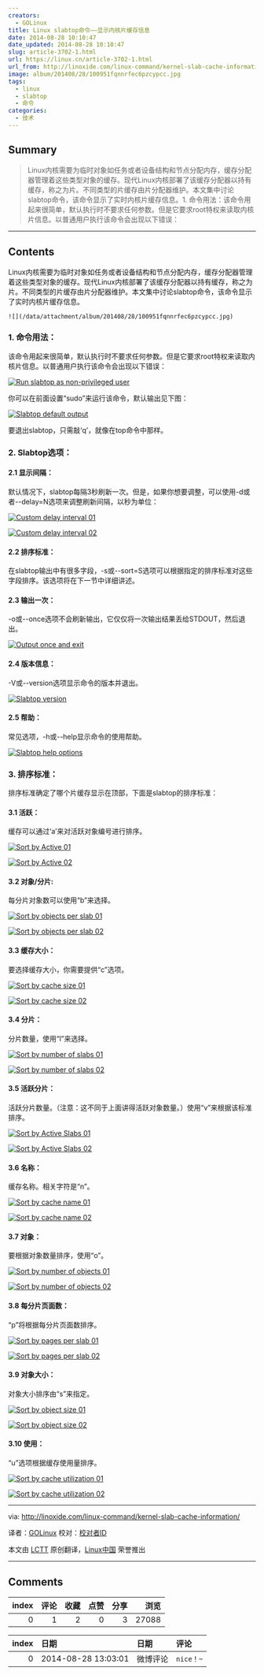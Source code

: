 ```yaml
---
creators:
  - GOLinux
title: Linux slabtop命令——显示内核片缓存信息
date: 2014-08-28 10:10:47
date_updated: 2014-08-28 10:10:47
slug: article-3702-1.html
url: https://linux.cn/article-3702-1.html
url_from: http://linoxide.com/linux-command/kernel-slab-cache-information/
image: album/201408/28/100951fqnnrfec6pzcypcc.jpg
tags:
  - linux
  - slabtop
  - 命令
categories:
  - 技术
---
```


## Summary

> Linux内核需要为临时对象如任务或者设备结构和节点分配内存，缓存分配器管理着这些类型对象的缓存。现代Linux内核部署了该缓存分配器以持有缓存，称之为片。不同类型的片缓存由片分配器维护。本文集中讨论slabtop命令，该命令显示了实时内核片缓存信息。1. 命令用法：该命令用起来很简单，默认执行时不要求任何参数。但是它要求root特权来读取内核片信息。以普通用户执行该命令会出现以下错误：

***

<!-- more -->

## Contents

Linux内核需要为临时对象如任务或者设备结构和节点分配内存，缓存分配器管理着这些类型对象的缓存。现代Linux内核部署了该缓存分配器以持有缓存，称之为片。不同类型的片缓存由片分配器维护。本文集中讨论slabtop命令，该命令显示了实时内核片缓存信息。

`![](/data/attachment/album/201408/28/100951fqnnrfec6pzcypcc.jpg)`

### 1. 命令用法：

该命令用起来很简单，默认执行时不要求任何参数。但是它要求root特权来读取内核片信息。以普通用户执行该命令会出现以下错误：

[![Run slabtop as non-privileged user](https://camo.githubusercontent.com/870d865203f498fc27a62bbfb0c7084f9a5929da/687474703a2f2f6c696e6f786964652e636f6d2f77702d636f6e74656e742f75706c6f6164732f323031342f30372f3030312e736c6162746f705f6e6f726d616c5f757365722e706e67)](https://camo.githubusercontent.com/870d865203f498fc27a62bbfb0c7084f9a5929da/687474703a2f2f6c696e6f786964652e636f6d2f77702d636f6e74656e742f75706c6f6164732f323031342f30372f3030312e736c6162746f705f6e6f726d616c5f757365722e706e67)

你可以在前面设置“sudo”来运行该命令，默认输出见下图：

[![Slabtop default output](https://camo.githubusercontent.com/ee7965ddf2ae63ef6ef783211f7553949a8f874c/687474703a2f2f6c696e6f786964652e636f6d2f77702d636f6e74656e742f75706c6f6164732f323031342f30372f3030322e736c6162746f705f6f75747075742e706e67)](https://camo.githubusercontent.com/ee7965ddf2ae63ef6ef783211f7553949a8f874c/687474703a2f2f6c696e6f786964652e636f6d2f77702d636f6e74656e742f75706c6f6164732f323031342f30372f3030322e736c6162746f705f6f75747075742e706e67)

要退出slabtop，只需敲‘q’，就像在top命令中那样。

### 2. Slabtop选项：

#### 2.1 显示间隔：

默认情况下，slabtop每隔3秒刷新一次。但是，如果你想要调整，可以使用-d或者--delay=N选项来调整刷新间隔，以秒为单位：

[![Custom delay interval 01](https://camo.githubusercontent.com/c116fd6a7cd99af53ff8535cd930537317bbdb77/687474703a2f2f6c696e6f786964652e636f6d2f77702d636f6e74656e742f75706c6f6164732f323031342f30372f3030332e736c6162746f705f64656c617930312e706e67)](https://camo.githubusercontent.com/c116fd6a7cd99af53ff8535cd930537317bbdb77/687474703a2f2f6c696e6f786964652e636f6d2f77702d636f6e74656e742f75706c6f6164732f323031342f30372f3030332e736c6162746f705f64656c617930312e706e67)

[![Custom delay interval 02](https://camo.githubusercontent.com/4a513cb280fede7ce35e524cde7d75563dda9311/687474703a2f2f6c696e6f786964652e636f6d2f77702d636f6e74656e742f75706c6f6164732f323031342f30372f3030342e736c6162746f705f64656c617930322e706e67)](https://camo.githubusercontent.com/4a513cb280fede7ce35e524cde7d75563dda9311/687474703a2f2f6c696e6f786964652e636f6d2f77702d636f6e74656e742f75706c6f6164732f323031342f30372f3030342e736c6162746f705f64656c617930322e706e67)

#### 2.2 排序标准：

在slabtop输出中有很多字段，-s或--sort=S选项可以根据指定的排序标准对这些字段排序。该选项将在下一节中详细讲述。

#### 2.3 输出一次：

-o或--once选项不会刷新输出，它仅仅将一次输出结果丢给STDOUT，然后退出。

[![Output once and exit](https://camo.githubusercontent.com/991fb5f7539890abdf309573fd331bfc783b9ed5/687474703a2f2f6c696e6f786964652e636f6d2f77702d636f6e74656e742f75706c6f6164732f323031342f30372f3030352e736c6162746f705f6f75747075745f6f6e63652e706e67)](https://camo.githubusercontent.com/991fb5f7539890abdf309573fd331bfc783b9ed5/687474703a2f2f6c696e6f786964652e636f6d2f77702d636f6e74656e742f75706c6f6164732f323031342f30372f3030352e736c6162746f705f6f75747075745f6f6e63652e706e67)

#### 2.4 版本信息：

-V或--version选项显示命令的版本并退出。

[![Slabtop version](https://camo.githubusercontent.com/8ccca1086a95b0c2a7c20e449810029bcab0cfa2/687474703a2f2f6c696e6f786964652e636f6d2f77702d636f6e74656e742f75706c6f6164732f323031342f30372f3030362e736c6162746f705f76657273696f6e2e706e67)](https://camo.githubusercontent.com/8ccca1086a95b0c2a7c20e449810029bcab0cfa2/687474703a2f2f6c696e6f786964652e636f6d2f77702d636f6e74656e742f75706c6f6164732f323031342f30372f3030362e736c6162746f705f76657273696f6e2e706e67)

#### 2.5 帮助：

常见选项，-h或--help显示命令的使用帮助。

[![Slabtop help options](https://camo.githubusercontent.com/704470ccd2b7aee559c97607d14075d069d5548d/687474703a2f2f6c696e6f786964652e636f6d2f77702d636f6e74656e742f75706c6f6164732f323031342f30372f3030372e736c6162746f705f68656c702e706e67)](https://camo.githubusercontent.com/704470ccd2b7aee559c97607d14075d069d5548d/687474703a2f2f6c696e6f786964652e636f6d2f77702d636f6e74656e742f75706c6f6164732f323031342f30372f3030372e736c6162746f705f68656c702e706e67)

### 3. 排序标准：

排序标准确定了哪个片缓存显示在顶部，下面是slabtop的排序标准：

#### 3.1 活跃：

缓存可以通过‘a’来对活跃对象编号进行排序。

[![Sort by Active 01](https://camo.githubusercontent.com/c8a1766e10222ef78d468040d647fc8a255325bf/687474703a2f2f6c696e6f786964652e636f6d2f77702d636f6e74656e742f75706c6f6164732f323031342f30372f3030382e736c6162746f705f736f72745f61637469766530312e706e67)](https://camo.githubusercontent.com/c8a1766e10222ef78d468040d647fc8a255325bf/687474703a2f2f6c696e6f786964652e636f6d2f77702d636f6e74656e742f75706c6f6164732f323031342f30372f3030382e736c6162746f705f736f72745f61637469766530312e706e67)

[![Sort by Active 02](https://camo.githubusercontent.com/c6776c920132786af55879467fe346b3a8418df8/687474703a2f2f6c696e6f786964652e636f6d2f77702d636f6e74656e742f75706c6f6164732f323031342f30372f3030392e736c6162746f705f736f72745f61637469766530322e706e67)](https://camo.githubusercontent.com/c6776c920132786af55879467fe346b3a8418df8/687474703a2f2f6c696e6f786964652e636f6d2f77702d636f6e74656e742f75706c6f6164732f323031342f30372f3030392e736c6162746f705f736f72745f61637469766530322e706e67)

#### 3.2 对象/分片:

每分片对象数可以使用“b”来选择。

[![Sort by objects per slab 01](https://camo.githubusercontent.com/657e3dedcc882e2cb9d7f8dd0a2c9e67d8081ff6/687474703a2f2f6c696e6f786964652e636f6d2f77702d636f6e74656e742f75706c6f6164732f323031342f30372f3031302e736c6162746f705f736f72745f6f626a736c616230312e706e67)](https://camo.githubusercontent.com/657e3dedcc882e2cb9d7f8dd0a2c9e67d8081ff6/687474703a2f2f6c696e6f786964652e636f6d2f77702d636f6e74656e742f75706c6f6164732f323031342f30372f3031302e736c6162746f705f736f72745f6f626a736c616230312e706e67)

[![Sort by objects per slab 02](https://camo.githubusercontent.com/1118c8ecf09b1c8fae5522048a8cc7f7252a0cfe/687474703a2f2f6c696e6f786964652e636f6d2f77702d636f6e74656e742f75706c6f6164732f323031342f30372f3031312e736c6162746f705f736f72745f6f626a736c616230322e706e67)](https://camo.githubusercontent.com/1118c8ecf09b1c8fae5522048a8cc7f7252a0cfe/687474703a2f2f6c696e6f786964652e636f6d2f77702d636f6e74656e742f75706c6f6164732f323031342f30372f3031312e736c6162746f705f736f72745f6f626a736c616230322e706e67)

#### 3.3 缓存大小：

要选择缓存大小，你需要提供“c”选项。

[![Sort by cache size 01](https://camo.githubusercontent.com/67ab371d8274fe3fa94d1427b06364a09ba5a108/687474703a2f2f6c696e6f786964652e636f6d2f77702d636f6e74656e742f75706c6f6164732f323031342f30372f3031322e736c6162746f705f736f72745f63616368655f73697a6530312e706e67)](https://camo.githubusercontent.com/67ab371d8274fe3fa94d1427b06364a09ba5a108/687474703a2f2f6c696e6f786964652e636f6d2f77702d636f6e74656e742f75706c6f6164732f323031342f30372f3031322e736c6162746f705f736f72745f63616368655f73697a6530312e706e67)

[![Sort by cache size 02](https://camo.githubusercontent.com/c2298c754cdbf96080571ad37c6b5b8b6ddc6ff2/687474703a2f2f6c696e6f786964652e636f6d2f77702d636f6e74656e742f75706c6f6164732f323031342f30372f3031332e736c6162746f705f736f72745f63616368655f73697a6530322e706e67)](https://camo.githubusercontent.com/c2298c754cdbf96080571ad37c6b5b8b6ddc6ff2/687474703a2f2f6c696e6f786964652e636f6d2f77702d636f6e74656e742f75706c6f6164732f323031342f30372f3031332e736c6162746f705f736f72745f63616368655f73697a6530322e706e67)

#### 3.4 分片：

分片数量，使用“l”来选择。

[![Sort by number of slabs 01](https://camo.githubusercontent.com/d21639f60418282b5b03b1da90705dbbe712d605/687474703a2f2f6c696e6f786964652e636f6d2f77702d636f6e74656e742f75706c6f6164732f323031342f30372f3031342e736c6162746f705f736f72745f736c61627330312e706e67)](https://camo.githubusercontent.com/d21639f60418282b5b03b1da90705dbbe712d605/687474703a2f2f6c696e6f786964652e636f6d2f77702d636f6e74656e742f75706c6f6164732f323031342f30372f3031342e736c6162746f705f736f72745f736c61627330312e706e67)

[![Sort by number of slabs 02](https://camo.githubusercontent.com/bdb20e8661e42a5a0367e341bca28a435b588aff/687474703a2f2f6c696e6f786964652e636f6d2f77702d636f6e74656e742f75706c6f6164732f323031342f30372f3031352e736c6162746f705f736f72745f736c61627330322e706e67)](https://camo.githubusercontent.com/bdb20e8661e42a5a0367e341bca28a435b588aff/687474703a2f2f6c696e6f786964652e636f6d2f77702d636f6e74656e742f75706c6f6164732f323031342f30372f3031352e736c6162746f705f736f72745f736c61627330322e706e67)

#### 3.5 活跃分片：

活跃分片数量。（注意：这不同于上面讲得活跃对象数量。）使用“v”来根据该标准排序。

[![Sort by Active Slabs 01](https://camo.githubusercontent.com/0575862d850002db7550d86f2dc458a2119537b3/687474703a2f2f6c696e6f786964652e636f6d2f77702d636f6e74656e742f75706c6f6164732f323031342f30372f3031362e736c6162746f705f736f72745f6163746976655f736c61627330312e706e67)](https://camo.githubusercontent.com/0575862d850002db7550d86f2dc458a2119537b3/687474703a2f2f6c696e6f786964652e636f6d2f77702d636f6e74656e742f75706c6f6164732f323031342f30372f3031362e736c6162746f705f736f72745f6163746976655f736c61627330312e706e67)

[![Sort by Active Slabs 02](https://camo.githubusercontent.com/f6a067be5d7f308655418e8265a36a22718f05e4/687474703a2f2f6c696e6f786964652e636f6d2f77702d636f6e74656e742f75706c6f6164732f323031342f30372f3031372e736c6162746f705f736f72745f6163746976655f736c61627330322e706e67)](https://camo.githubusercontent.com/f6a067be5d7f308655418e8265a36a22718f05e4/687474703a2f2f6c696e6f786964652e636f6d2f77702d636f6e74656e742f75706c6f6164732f323031342f30372f3031372e736c6162746f705f736f72745f6163746976655f736c61627330322e706e67)

#### 3.6 名称：

缓存名称。相关字符是“n”。

[![Sort by cache name 01](https://camo.githubusercontent.com/b34caf09dfd3dbb5f803cf49a5fcd50806b590d2/687474703a2f2f6c696e6f786964652e636f6d2f77702d636f6e74656e742f75706c6f6164732f323031342f30372f3031382e736c6162746f705f736f72745f63616368655f6e616d6530312e706e67)](https://camo.githubusercontent.com/b34caf09dfd3dbb5f803cf49a5fcd50806b590d2/687474703a2f2f6c696e6f786964652e636f6d2f77702d636f6e74656e742f75706c6f6164732f323031342f30372f3031382e736c6162746f705f736f72745f63616368655f6e616d6530312e706e67)

[![Sort by cache name 02](https://camo.githubusercontent.com/4d39496b3a80ca137ce00ba377e4a9f52017d596/687474703a2f2f6c696e6f786964652e636f6d2f77702d636f6e74656e742f75706c6f6164732f323031342f30372f3031392e736c6162746f705f736f72745f63616368655f6e616d6530322e706e67)](https://camo.githubusercontent.com/4d39496b3a80ca137ce00ba377e4a9f52017d596/687474703a2f2f6c696e6f786964652e636f6d2f77702d636f6e74656e742f75706c6f6164732f323031342f30372f3031392e736c6162746f705f736f72745f63616368655f6e616d6530322e706e67)

#### 3.7 对象：

要根据对象数量排序，使用“o”。

[![Sort by number of objects 01](https://camo.githubusercontent.com/87cfb2e2443efa81a16930c0ed7e164d5d8691fe/687474703a2f2f6c696e6f786964652e636f6d2f77702d636f6e74656e742f75706c6f6164732f323031342f30372f3032302e736c6162746f705f736f72745f6f626a6563746e756e62657230312e706e67)](https://camo.githubusercontent.com/87cfb2e2443efa81a16930c0ed7e164d5d8691fe/687474703a2f2f6c696e6f786964652e636f6d2f77702d636f6e74656e742f75706c6f6164732f323031342f30372f3032302e736c6162746f705f736f72745f6f626a6563746e756e62657230312e706e67)

[![Sort by number of objects 02](https://camo.githubusercontent.com/0eb88bba4e182b7b29a2028ce9bd2fa5a9a259f8/687474703a2f2f6c696e6f786964652e636f6d2f77702d636f6e74656e742f75706c6f6164732f323031342f30372f3032312e736c6162746f705f736f72745f6f626a6563746e756e62657230322e706e67)](https://camo.githubusercontent.com/0eb88bba4e182b7b29a2028ce9bd2fa5a9a259f8/687474703a2f2f6c696e6f786964652e636f6d2f77702d636f6e74656e742f75706c6f6164732f323031342f30372f3032312e736c6162746f705f736f72745f6f626a6563746e756e62657230322e706e67)

#### 3.8 每分片页面数：

“p”将根据每分片页面数排序。

[![Sort by pages per slab 01](https://camo.githubusercontent.com/d651e94d59c26d9cea8c19245eb9508d89240263/687474703a2f2f6c696e6f786964652e636f6d2f77702d636f6e74656e742f75706c6f6164732f323031342f30372f3032322e736c6162746f705f736f72745f7061676573706572736c616230312e706e67)](https://camo.githubusercontent.com/d651e94d59c26d9cea8c19245eb9508d89240263/687474703a2f2f6c696e6f786964652e636f6d2f77702d636f6e74656e742f75706c6f6164732f323031342f30372f3032322e736c6162746f705f736f72745f7061676573706572736c616230312e706e67)

[![Sort by pages per slab 02](https://camo.githubusercontent.com/39244a9379b0ccc1f18461d1f6d0afab66c015ec/687474703a2f2f6c696e6f786964652e636f6d2f77702d636f6e74656e742f75706c6f6164732f323031342f30372f3032332e736c6162746f705f736f72745f7061676573706572736c616230322e706e67)](https://camo.githubusercontent.com/39244a9379b0ccc1f18461d1f6d0afab66c015ec/687474703a2f2f6c696e6f786964652e636f6d2f77702d636f6e74656e742f75706c6f6164732f323031342f30372f3032332e736c6162746f705f736f72745f7061676573706572736c616230322e706e67)

#### 3.9 对象大小：

对象大小排序由“s”来指定。

[![Sort by object size 01](https://camo.githubusercontent.com/7ee99649fd5b933917b84fbd9a995db2f6529c35/687474703a2f2f6c696e6f786964652e636f6d2f77702d636f6e74656e742f75706c6f6164732f323031342f30372f3032342e736c6162746f705f736f72745f6f626a6563745f73697a6530312e706e67)](https://camo.githubusercontent.com/7ee99649fd5b933917b84fbd9a995db2f6529c35/687474703a2f2f6c696e6f786964652e636f6d2f77702d636f6e74656e742f75706c6f6164732f323031342f30372f3032342e736c6162746f705f736f72745f6f626a6563745f73697a6530312e706e67)

[![Sort by object size 02](https://camo.githubusercontent.com/be10175f68274599185e0ed8156bf515313f439e/687474703a2f2f6c696e6f786964652e636f6d2f77702d636f6e74656e742f75706c6f6164732f323031342f30372f3032352e736c6162746f705f736f72745f6f626a6563745f73697a6530322e706e67)](https://camo.githubusercontent.com/be10175f68274599185e0ed8156bf515313f439e/687474703a2f2f6c696e6f786964652e636f6d2f77702d636f6e74656e742f75706c6f6164732f323031342f30372f3032352e736c6162746f705f736f72745f6f626a6563745f73697a6530322e706e67)

#### 3.10 使用：

“u”选项根据缓存使用量排序。

[![Sort by cache utilization 01](https://camo.githubusercontent.com/d22f8ff7906d39a8e10ed9e427ca1683fc7f5d01/687474703a2f2f6c696e6f786964652e636f6d2f77702d636f6e74656e742f75706c6f6164732f323031342f30372f3032362e736c6162746f705f736f72745f63616368655f7574696c697a6174696f6e30312e706e67)](https://camo.githubusercontent.com/d22f8ff7906d39a8e10ed9e427ca1683fc7f5d01/687474703a2f2f6c696e6f786964652e636f6d2f77702d636f6e74656e742f75706c6f6164732f323031342f30372f3032362e736c6162746f705f736f72745f63616368655f7574696c697a6174696f6e30312e706e67)

[![Sort by cache utilization 02](https://camo.githubusercontent.com/d2cd40768d2df48c39c2724fb967a8b0f789397d/687474703a2f2f6c696e6f786964652e636f6d2f77702d636f6e74656e742f75706c6f6164732f323031342f30372f3032372e736c6162746f705f736f72745f63616368655f7574696c697a6174696f6e30322e706e67)](https://camo.githubusercontent.com/d2cd40768d2df48c39c2724fb967a8b0f789397d/687474703a2f2f6c696e6f786964652e636f6d2f77702d636f6e74656e742f75706c6f6164732f323031342f30372f3032372e736c6162746f705f736f72745f63616368655f7574696c697a6174696f6e30322e706e67)

---

via: <http://linoxide.com/linux-command/kernel-slab-cache-information/>

译者：[GOLinux](https://github.com/GOLinux) 校对：[校对者ID](https://github.com/%E6%A0%A1%E5%AF%B9%E8%80%85ID)

本文由 [LCTT](https://github.com/LCTT/TranslateProject) 原创翻译，[Linux中国](https://linux.cn/) 荣誉推出

***

## Comments


|   index |   评论 |   收藏 |   点赞 |   分享 |   浏览 |
|--------:|-------:|-------:|-------:|-------:|-------:|
|       0 |      1 |      2 |      0 |      3 |  27088 |

|   index | 日期                | 日期     | 评论      |
|--------:|:--------------------|:---------|:----------|
|       0 | 2014-08-28 13:03:01 | 微博评论 | `nice！~` |
